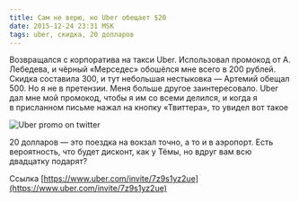```yaml
---
title: Сам не верю, но Uber обещает $20
date: 2015-12-24 23:31 MSK
tags: uber, скидка, 20 долларов
---
```


Возвращался с корпоратива на такси Uber. Использовал промокод от А. Лебедева, и чёрный «Мерседес» обошёлся мне всего в 200 рублей. Скидка составила 300, и тут небольшая нестыковка — Артемий обещал 500. Но я не в претензии. Меня больше другое заинтересовало. Uber дал мне мой промокод, чтобы я им со всеми делился, и когда я в присланном письме нажал на кнопку «Твиттера», то увидел вот такое

![Uber promo on twitter](uber.png)

20 долларов — это поездка на вокзал точно, а то и в аэропорт. Есть вероятность, что будет дисконт, как у Тёмы, но вдруг вам всю двадцатку подарят?

Ссылка [https://www.uber.com/invite/7z9s1yz2ue](https://www.uber.com/invite/7z9s1yz2ue)
  
